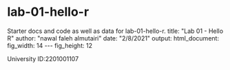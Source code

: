 # lab-01-hello-r

Starter docs and code as well as data for lab-01-hello-r.
title: "Lab 01 - Hello R"
author: "nawal faleh almutairi"
date: "2/8/2021"
output:
  html_document: 
    fig_width: 14
--- fig_height: 12

University ID:2201001107 
